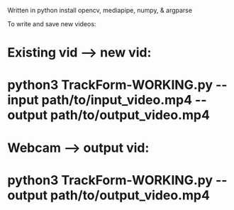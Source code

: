 Written in python
install opencv, mediapipe, numpy, & argparse

To write and save new videos:
# Existing vid --> new vid:
# python3 TrackForm-WORKING.py --input path/to/input_video.mp4 --output path/to/output_video.mp4

# Webcam --> output vid:
# python3 TrackForm-WORKING.py --output path/to/output_video.mp4
